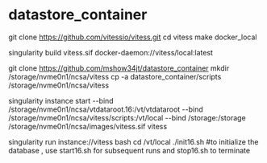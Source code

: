 # datastore_container


git clone https://github.com/vitessio/vitess.git
cd vitess
make docker_local

singularity build vitess.sif docker-daemon://vitess/local:latest

git clone https://github.com/mshow34jt/datastore_container
mkdir /storage/nvme0n1/ncsa/vitess
cp -a datastore_container/scripts /storage/nvme0n1/ncsa/vitess

singularity instance start  --bind /storage/nvme0n1/ncsa/vtdataroot.16:/vt/vtdataroot --bind /storage/nvme0n1/ncsa/vitess/scripts:/vt/local --bind /storage:/storage /storage/nvme0n1/ncsa/images/vitess.sif vitess

 singularity run instance://vitess bash
 cd /vt/local
 ./init16.sh #to initialize the database , use start16.sh for subsequent runs and stop16.sh to terminate
